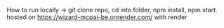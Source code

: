 How to run locally -> git clone repo, cd into folder, npm install, npm start.
hosted on https://wizard-mcpai-be.onrender.com/
with render
